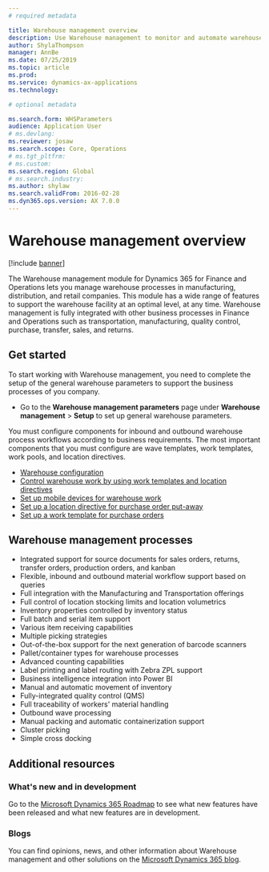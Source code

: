 ```yaml
---
# required metadata

title: Warehouse management overview
description: Use Warehouse management to monitor and automate warehouse processes. 
author: ShylaThompson
manager: AnnBe
ms.date: 07/25/2019
ms.topic: article
ms.prod: 
ms.service: dynamics-ax-applications
ms.technology: 

# optional metadata

ms.search.form: WHSParameters
audience: Application User
# ms.devlang: 
ms.reviewer: josaw
ms.search.scope: Core, Operations
# ms.tgt_pltfrm: 
# ms.custom: 
ms.search.region: Global
# ms.search.industry: 
ms.author: shylaw
ms.search.validFrom: 2016-02-28
ms.dyn365.ops.version: AX 7.0.0
---
```

# Warehouse management overview

[!include [banner](../includes/banner.md)]

The Warehouse management module for Dynamics 365 for Finance and Operations lets you manage warehouse processes in manufacturing, distribution, and retail companies. This module has a wide range of features to support the warehouse facility at an optimal level, at any time. Warehouse management is fully integrated with other business processes in Finance and Operations such as transportation, manufacturing, quality control, purchase, transfer, sales, and returns.

## Get started
To start working with Warehouse management, you need to complete the setup of the general warehouse parameters to support the business processes of you company.

- Go to the **Warehouse management parameters** page under **Warehouse management** > **Setup** to set up general warehouse parameters.

You must configure components for inbound and outbound warehouse process workflows according to business requirements. The most important components that you must configure are wave templates, work templates, work pools, and location directives.

- [Warehouse configuration](warehouse-configuration.md)
- [Control warehouse work by using work templates and location directives](control-warehouse-location-directives.md)
- [Set up mobile devices for warehouse work](configure-mobile-devices-warehouse.md)
- [Set up a location directive for purchase order put-away](../transportation/tasks/set-up-location-directive-purchase-order-put-away.md)
- [Set up a work template for purchase orders](./tasks/set-up-work-template-purchase-orders.md)

## Warehouse management processes
- Integrated support for source documents for sales orders, returns, transfer orders, production orders, and kanban  
- Flexible, inbound and outbound material workflow support based on queries
- Full integration with the Manufacturing and Transportation offerings
- Full control of location stocking limits and location volumetrics
- Inventory properties controlled by inventory status
- Full batch and serial item support
- Various item receiving capabilities
- Multiple picking strategies
- Out-of-the-box support for the next generation of barcode scanners
- Pallet/container types for warehouse processes
- Advanced counting capabilities
- Label printing and label routing with Zebra ZPL support
- Business intelligence integration into Power BI
- Manual and automatic movement of inventory
- Fully-integrated quality control (QMS)
- Full traceability of workers' material handling
- Outbound wave processing
- Manual packing and automatic containerization support
- Cluster picking
- Simple cross docking

## Additional resources
### What's new and in development
Go to the [Microsoft Dynamics 365 Roadmap](https://roadmap.dynamics.com/) to see what new features have been released and what new features are in development.

### Blogs
You can find opinions, news, and other information about Warehouse management and other solutions on the [Microsoft Dynamics 365 blog](https://community.dynamics.com/b/msftdynamicsblog).


 

